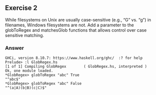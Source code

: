 ## Exercise 2

While filesystems on Unix are usually case-sensitive (e.g., “G” vs. “g”) in filenames, Windows filesystems are not. Add a parameter to the globToRegex and matchesGlob functions that allows control over case sensitive matching.

### Answer

```ghci
GHCi, version 8.10.7: https://www.haskell.org/ghc/  :? for help
Prelude> :l GlobRegex.hs 
[1 of 1] Compiling GlobRegex        ( GlobRegex.hs, interpreted )
Ok, one module loaded.
*GlobRegex> globToRegex "abc" True
"^abc$"
*GlobRegex> globToRegex "abc" False
"^(a|A)(b|B)(c|C)$"
```